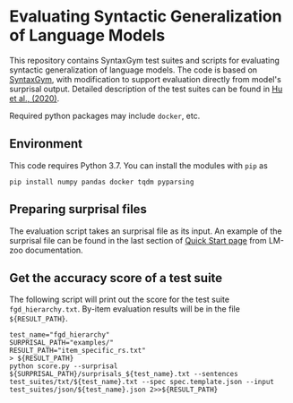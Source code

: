 # Evaluating Syntactic Generalization of Language Models

This repository contains SyntaxGym test suites and scripts for evaluating syntactic generalization of language models. The code is based on [SyntaxGym](https://github.com/cpllab/syntaxgym-core), with modification to support evaluation directly from model's surprisal output. Detailed description of the test suites can be found in [Hu et al., (2020)](https://aclanthology.org/2020.acl-main.158/).

Required python packages may include `docker`, etc.

## Environment

This code requires Python 3.7. You can install the modules with `pip` as

    pip install numpy pandas docker tqdm pyparsing

## Preparing surprisal files

The evaluation script takes an surprisal file as its input. An example of the surprisal file can be found in the last section of [Quick Start page](https://cpllab.github.io/lm-zoo/quickstart.html) from LM-zoo documentation.

## Get the accuracy score of a test suite

The following script will print out the score for the test suite `fgd_hierarchy.txt`. By-item evaluation results will be in the file `${RESULT_PATH}`.

```
test_name="fgd_hierarchy"
SURPRISAL_PATH="examples/"
RESULT_PATH="item_specific_rs.txt"
> ${RESULT_PATH}
python score.py --surprisal ${SURPRISAL_PATH}/surprisals_${test_name}.txt --sentences test_suites/txt/${test_name}.txt --spec spec.template.json --input test_suites/json/${test_name}.json 2>>${RESULT_PATH}
```

